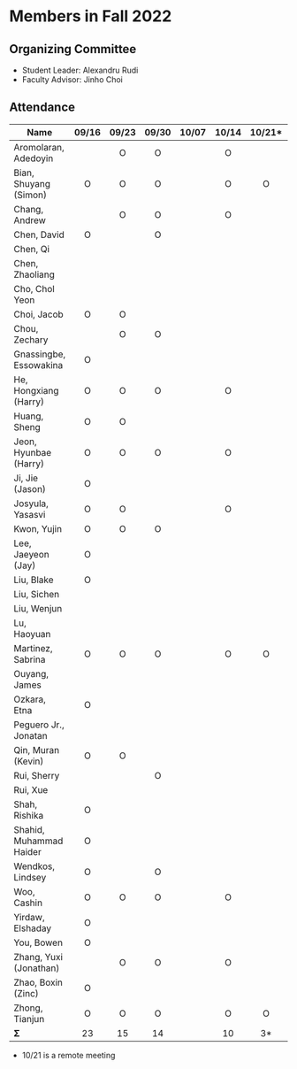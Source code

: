 # Members in Fall 2022

## Organizing Committee

* Student Leader: Alexandru Rudi
* Faculty Advisor: Jinho Choi

## Attendance

|  Name                   | 09/16 | 09/23 | 09/30 | 10/07 | 10/14 | 10/21* | 10/28 | 11/04 | 11/11 | 11/18 | 12/02 | Σ   |
|-------------------------|:-----:|:-----:|:-----:|:-----:|:-----:|:-----:|:-----:|:-----:|:-----:|:-----:|:-----:|----:|
| Aromolaran, Adedoyin    |       |     O |     O |       |     O |       |       |       |       |       |       |   2 |
| Bian, Shuyang (Simon)   |     O |     O |     O |       |     O |    O  |     O |       |       |       |       |   3 |
| Chang, Andrew           |       |     O |     O |       |     O |       |       |       |       |       |       |   2 |
| Chen, David             |     O |       |     O |       |       |       |       |       |       |       |       |   2 | 
| Chen, Qi                |       |       |       |       |       |       |       |       |       |       |       |   0 |
| Chen, Zhaoliang         |       |       |       |       |       |       |       |       |       |       |       |   0 |
| Cho, Chol Yeon          |       |       |       |       |       |       |       |       |       |       |       |   0 |
| Choi, Jacob             |     O |     O |       |       |       |       |       |       |       |       |       |   2 |
| Chou, Zechary           |       |     O |     O |       |       |       |       |       |       |       |       |   2 |
| Gnassingbe, Essowakina  |     O |       |       |       |       |       |       |       |       |       |       |   1 |
| He, Hongxiang (Harry)   |     O |     O |     O |       |     O |       |     O |       |       |       |       |   3 |
| Huang, Sheng            |     O |     O |       |       |       |       |       |       |       |       |       |   2 |
| Jeon, Hyunbae (Harry)   |     O |     O |     O |       |     O |       |       |       |       |       |       |   3 |
| Ji, Jie (Jason)         |     O |       |       |       |       |       |       |       |       |       |       |   1 |
| Josyula, Yasasvi        |     O |     O |       |       |     O |       |       |       |       |       |       |   2 |
| Kwon, Yujin             |     O |     O |     O |       |       |       |       |       |       |       |       |   3 |
| Lee, Jaeyeon (Jay)      |     O |       |       |       |       |       |       |       |       |       |       |   1 |
| Liu, Blake              |     O |       |       |       |       |       |       |       |       |       |       |   1 |
| Liu, Sichen             |       |       |       |       |       |       |       |       |       |       |       |   0 |
| Liu, Wenjun             |       |       |       |       |       |       |       |       |       |       |       |   0 |
| Lu, Haoyuan             |       |       |       |       |       |       |       |       |       |       |       |   0 |
| Martinez, Sabrina       |     O |     O |     O |       |    O  |     O |       |       |       |       |       |   3 |
| Ouyang, James           |       |       |       |       |       |       |       |       |       |       |       |   0 |
| Ozkara, Etna            |     O |       |       |       |       |       |       |       |       |       |       |   1 |
| Peguero Jr., Jonatan    |       |       |       |       |       |       |       |       |       |       |       |   0 |
| Qin, Muran (Kevin)      |     O |     O |       |       |       |       |       |       |       |       |       |   2 |
| Rui, Sherry             |       |       |     O |       |       |       |       |       |       |       |       |   1 |
| Rui, Xue                |       |       |       |       |       |       |       |       |       |       |       |   0 |
| Shah, Rishika           |     O |       |       |       |       |       |       |       |       |       |       |   1 |
| Shahid, Muhammad Haider |     O |       |       |       |       |       |       |       |       |       |       |   1 |
| Wendkos, Lindsey        |     O |       |     O |       |       |       |       |       |       |       |       |   2 |
| Woo, Cashin             |     O |     O |     O |       |     O |       |     O |       |       |       |       |   3 |
| Yirdaw, Elshaday        |     O |       |       |       |       |       |       |       |       |       |       |   1 |
| You, Bowen              |     O |       |       |       |       |       |       |       |       |       |       |   1 |
| Zhang, Yuxi (Jonathan)  |       |     O |     O |       |     O |       |       |       |       |       |       |   2 |
| Zhao, Boxin (Zinc)      |     O |       |       |       |       |       |       |       |       |       |       |   1 |
| Zhong, Tianjun          |     O |     O |     O |       |     O |     O |     O |       |       |       |       |   3 |
| **Σ**                   |    23 |    15 |    14 |       |    10 |    3* |     4 |       |       |       |       |  69 |

* 10/21 is a remote meeting
